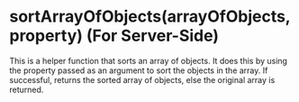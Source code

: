 # sortArrayOfObjects(arrayOfObjects, property) (For Server-Side)
This is a helper function that sorts an array of objects. It does this by using the property passed as an argument to sort the objects in the array. If successful, returns the sorted array of objects, else the original array is returned.
